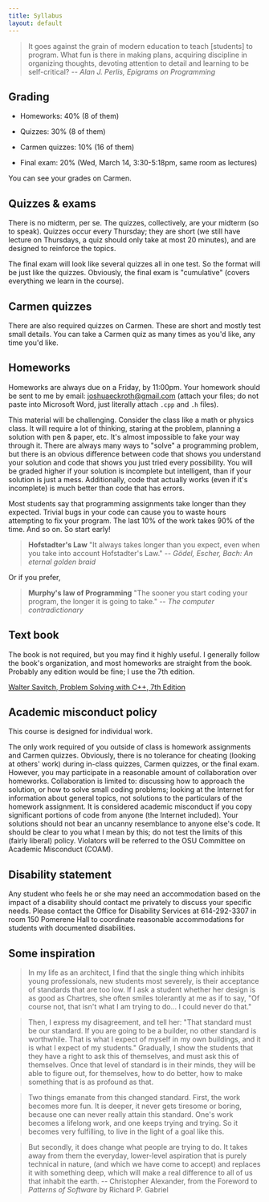 ```yaml
---
title: Syllabus
layout: default
---
```


> It goes against the grain of modern education to teach [students] to
> program. What fun is there in making plans, acquiring discipline in
> organizing thoughts, devoting attention to detail and learning to be
> self-critical? -- *Alan J. Perlis, Epigrams on Programming*

## Grading

- Homeworks: 40% (8 of them)

- Quizzes: 30% (8 of them)

- Carmen quizzes: 10% (16 of them)

- Final exam: 20% (Wed, March 14, 3:30-5:18pm, same room as lectures)

You can see your grades on Carmen.

## Quizzes & exams

There is no midterm, per se. The quizzes, collectively, are your
midterm (so to speak). Quizzes occur every Thursday; they are short
(we still have lecture on Thursdays, a quiz should only take at most
20 minutes), and are designed to reinforce the topics.

The final exam will look like several quizzes all in one test. So the
format will be just like the quizzes. Obviously, the final exam is
"cumulative" (covers everything we learn in the course).

## Carmen quizzes

There are also required quizzes on Carmen. These are short and mostly
test small details. You can take a Carmen quiz as many times as you'd
like, any time you'd like.

## Homeworks

Homeworks are always due on a Friday, by 11:00pm. Your homework
should be sent to me by email:
[joshuaeckroth@gmail.com](mailto:joshuaeckroth@gmail.com) (attach your
files; do not paste into Microsoft Word, just literally attach `.cpp`
and `.h` files).

This material will be challenging. Consider the class like a math or
physics class. It will require a lot of thinking, staring at the
problem, planning a solution with pen & paper, etc. It's almost
impossible to fake your way through it. There are always many ways to
"solve" a programming problem, but there is an obvious difference
between code that shows you understand your solution and code that
shows you just tried every possibility. You will be graded higher if
your solution is incomplete but intelligent, than if your solution is
just a mess. Additionally, code that actually works (even if it's
incomplete) is much better than code that has errors.

Most students say that programming assignments take longer than they
expected. Trivial bugs in your code can cause you to waste hours
attempting to fix your program. The last 10% of the work takes 90% of
the time. And so on. So start early!

> **Hofstadter's Law** "It always takes longer than you expect, even when you
> take into account Hofstadter's Law." --
> *G&ouml;del, Escher, Bach: An eternal golden braid*

Or if you prefer,

> **Murphy's law of Programming** "The sooner you start coding your program,
> the longer it is going to take." -- *The computer contradictionary*

## Text book

The book is not required, but you may find it highly useful. I
generally follow the book's organization, and most homeworks are
straight from the book.  Probably any edition would be fine; I use the
7th edition.

[Walter Savitch, Problem Solving with C++, 7th Edition](http://www.amazon.com/Problem-Solving-7th-Walter-Savitch/dp/0321531345/ref=pd_sim_b_4)

## Academic misconduct policy

This course is designed for individual work.

The only work required of you outside of class is homework assignments
and Carmen quizzes. Obviously, there is no tolerance for cheating
(looking at others' work) during in-class quizzes, Carmen quizzes, or
the final exam. However, you may participate in a reasonable amount of
collaboration over homeworks. Collaboration is limited to: discussing
how to approach the solution, or how to solve small coding problems;
looking at the Internet for information about general topics, not
solutions to the particulars of the homework assignment. It is
considered academic misconduct if you copy significant portions of
code from anyone (the Internet included). Your solutions should not
bear an uncanny resemblance to anyone else's code. It should be clear
to you what I mean by this; do not test the limits of this (fairly
liberal) policy. Violators will be referred to the OSU Committee on
Academic Misconduct (COAM).

## Disability statement

Any student who feels he or she may need an accommodation based on the
impact of a disability should contact me privately to discuss your
specific needs. Please contact the Office for Disability Services at
614-292-3307 in room 150 Pomerene Hall to coordinate reasonable
accommodations for students with documented disabilities.

## Some inspiration

> In my life as an architect, I find that the single thing which
> inhibits young professionals, new students most severely, is their
> acceptance of standards that are too low. If I ask a student whether
> her design is as good as Chartres, she often smiles tolerantly at me
> as if to say, "Of course not, that isn't what I am trying to
> do... I could never do that."

> Then, I express my disagreement, and tell her: "That standard must
> be our standard. If you are going to be a builder, no other standard
> is worthwhile. That is what I expect of myself in my own buildings,
> and it is what I expect of my students." Gradually, I show the
> students that they have a right to ask this of themselves, and
> must ask this of themselves. Once that level of standard is in their
> minds, they will be able to figure out, for themselves, how to do
> better, how to make something that is as profound as that.

> Two things emanate from this changed standard. First, the work
> becomes more fun. It is deeper, it never gets tiresome or boring,
> because one can never really attain this standard. One's work
> becomes a lifelong work, and one keeps trying and trying. So it
> becomes very fulfilling, to live in the light of a goal like this.

> But secondly, it does change what people are trying to do. It takes
> away from them the everyday, lower-level aspiration that is purely
> technical in nature, (and which we have come to accept) and replaces
> it with something deep, which will make a real difference to all of
> us that inhabit the earth. -- Christopher Alexander, from the
> Foreword to *Patterns of Software* by Richard P. Gabriel
